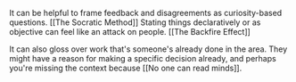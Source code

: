 It can be helpful to frame feedback and disagreements as curiosity-based questions. [[The Socratic Method]] Stating things declaratively or as objective can feel like an attack on people. [[The Backfire Effect]]

It can also gloss over work that's someone's already done in the area. They might have a reason for making a specific decision already, and perhaps you're missing the context because [[No one can read minds]].